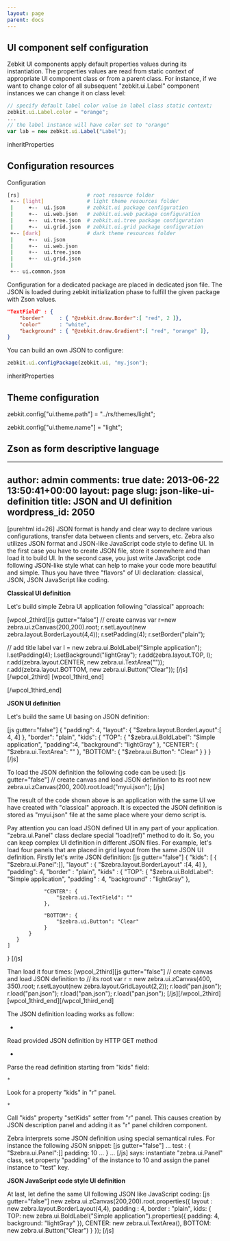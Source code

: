 ```yaml
---
layout: page
parent: docs
---
```


## UI component self configuration 

Zebkit UI components apply default properties values during its instantiation. The properties values are read from static context of appropriate UI component class or from a parent class. For instance, if we want to change color of all subsequent "zebkit.ui.Label" component instances we can change it on class level:

```js
// specify default label color value in label class static context;  
zebkit.ui.Label.color = "orange";
...
// the label instance will have color set to "orange"
var lab = new zebkit.ui.Label("Label");
```

inheritProperties


## Configuration resources 

Configuration 

```bash
[rs]                      # root resource folder
 +-- [light]              # light theme resources folder
 |     +--  ui.json       # zebkit.ui package configuration  
 |     +--  ui.web.json   # zebkit.ui.web package configuration
 |     +--  ui.tree.json  # zebkit.ui.tree package configuration
 |     +--  ui.grid.json  # zebkit.ui.grid package configuration
 +-- [dark]               # dark theme resources folder
 |     +--  ui.json
 |     +--  ui.web.json
 |     +--  ui.tree.json
 |     +--  ui.grid.json
 |
 +-- ui.common.json
```


Configuration for a dedicated package are placed in dedicated json file. The JSON is loaded during zebkit initialization phase to fulfill the given package with Zson values.  


```json
"TextField" : {
    "border"     : { "@zebkit.draw.Border":[ "red", 2 ]},
    "color"      : "white",
    "background" : { "@zebkit.draw.Gradient":[ "red", "orange" ]},
}
```


You can build an own JSON to configure:

```js
zebkit.ui.configPackage(zebkit.ui, "my.json");
```


inheritProperties

## Theme configuration


zebkit.config["ui.theme.path"] = "../rs/themes/light";

zebkit.config["ui.theme.name"] = "light";


## Zson as form descriptive language 

---
author: admin
comments: true
date: 2013-06-22 13:50:41+00:00
layout: page
slug: json-like-ui-definition
title: JSON and UI definition
wordpress_id: 2050
---

[purehtml id=26]
JSON format is handy and clear way to declare various configurations, transfer data between clients and servers, etc. Zebra also utilizes JSON format and JSON-like JavaScript code style to define UI. In the first case you have to create JSON file, store it somewhere and than load it to build UI. In the second case, you just write JavaScript code following JSON-like style what can help to make your code more beautiful and simple. Thus you have three "flavors" of UI declaration: classical, JSON, JSON JavaScript like coding.

**Classical UI definition**

Let's build simple Zebra UI application following "classical" approach:

[wpcol_2third][js gutter="false"]
// create canvas
var r=new zebra.ui.zCanvas(200,200).root;
r.setLayout(new zebra.layout.BorderLayout(4,4));
r.setPadding(4);
r.setBorder("plain");

// add title label
var l = new zebra.ui.BoldLabel("Simple application");
l.setPadding(4);
l.setBackground("lightGray");
r.add(zebra.layout.TOP, l);
r.add(zebra.layout.CENTER,
      new zebra.ui.TextArea(""));
r.add(zebra.layout.BOTTOM,
      new zebra.ui.Button("Clear"));
[/js][/wpcol_2third]
[wpcol_1third_end]

[/wpcol_1third_end]


**JSON UI definition**

Let's build the same UI basing on JSON definition:

[js gutter="false"] {
   "padding": 4,
   "layout": { "$zebra.layout.BorderLayout":[ 4, 4] },
   "border": "plain",
   "kids": {
      "TOP": {
         "$zebra.ui.BoldLabel": "Simple application",
         "padding":4,
         "background": "lightGray"
      },
      "CENTER": {
         "$zebra.ui.TextArea": ""
      },
     "BOTTOM": {
         "$zebra.ui.Button": "Clear"
     }
  }
}
[/js]

To load the JSON definition the following code can be used:
[js gutter="false"]
   // create canvas and load JSON definition to its root
   new zebra.ui.zCanvas(200, 200).root.load("myui.json");
[/js]

The result of the code shown above is an application with the same UI we have created with "classical" approach. It is expected the JSON definition is stored as "myui.json" file at the same place where your demo script is.

Pay attention you can load JSON defined UI in any part of your application. "zebra.ui.Panel" class declare special "load(ref)" method to do it. So, you can keep complex UI definition in different JSON files. For example, let's load four panels that are placed in grid layout from the same JSON UI definition. Firstly let's write JSON definition:
[js gutter="false"]
{
    "kids": [
        {
            "$zebra.ui.Panel":[],
            "layout" : { "$zebra.layout.BorderLayout" :[4, 4] },
            "padding": 4,
            "border" : "plain",
            "kids"   : {
                "TOP": {
                    "$zebra.ui.BoldLabel": "Simple application",
                    "padding"            : 4,
                    "background"         : "lightGray"
                },

                "CENTER": {
                    "$zebra.ui.TextField": ""
                },

                "BOTTOM": {
                    "$zebra.ui.Button": "Clear"
                }
           }
       }
    ]
}
[/js]

Than load it four times:
[wpcol_2third][js gutter="false"]
   // create canvas and load JSON definition to
   // its root
   var r = new zebra.ui.zCanvas(400, 350).root;
   r.setLayout(new zebra.layout.GridLayout(2,2));
   r.load("pan.json");
   r.load("pan.json");
   r.load("pan.json");
   r.load("pan.json");
[/js][/wpcol_2third][wpcol_1third_end][/wpcol_1third_end]

The JSON definition loading works as follow:




  * 
Read provided JSON definition by HTTP GET method



  * 
Parse the read definition starting from "kids" field:


    * 
Look for a property "kids" in "r" panel.



    * 
Call "kids" property "setKids" setter from "r" panel. This causes creation by JSON description panel and adding it as "r" panel children component.









Zebra interprets some JSON definition using special semantical rules. For instance the following JSON snippet:
[js gutter="false"]
  ...
  test : {
     "$zebra.ui.Panel":[]
     padding: 10
     ...
  }
  ...
[/js]
says: instantiate "zebra.ui.Panel" class, set property "padding" of the instance to 10 and assign the panel instance to "test" key.


**JSON JavaScript code style UI definition**

At last, let define the same UI following JSON like JavaScript coding:
[js gutter="false"]
new zebra.ui.zCanvas(200,200).root.properties({
   layout  : new zebra.layout.BorderLayout(4,4),
   padding : 4,
   border  : "plain",
   kids: {
      TOP: new zebra.ui.BoldLabel("Simple application").properties({
          padding: 4,
          background: "lightGray"
      }),
      CENTER: new zebra.ui.TextArea(),
      BOTTOM: new zebra.ui.Button("Clear")
   }
});
[/js]


